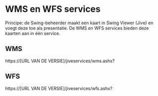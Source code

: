 # WMS en WFS services

Principe: de Swing-beheerder maakt een kaart in Swing Viewer (Jive) en voegt deze toe als presentatie. De WMS en WFS services bieden deze kaarten aan in één service.

## WMS
https://[URL VAN DE VERSIE]/jiveservices/wms.ashx?

## WFS 
https://[URL VAN DE VERSIE]/jiveservices/wfs.ashx?
